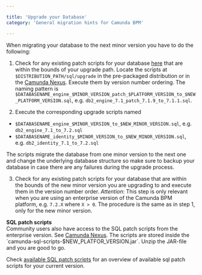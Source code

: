 ```yaml
---

title: 'Upgrade your Database'
category: 'General migration hints for Camunda BPM'

---
```


When migrating your database to the next minor version you have to do the following:

1. Check for any existing patch scripts for your database [here] that are within the bounds of your upgrade path.
 Locate the scripts at `$DISTRIBUTION_PATH/sql/upgrade` in the pre-packaged distribution or in the [Camunda Nexus](https://app.camunda.com/nexus/content/groups/public/org/camunda/bpm/distro/camunda-sql-scripts/).
 Execute them by version number ordering.
 The naming pattern is `$DATABASENAME_engine_$MINOR_VERSION_patch_$PLATFORM_VERSION_to_$NEW_PLATFORM_VERSION.sql`, e.g. `db2_engine_7.1_patch_7.1.9_to_7.1.1.sql`.
 
2. Execute the corresponding upgrade scripts named
 * `$DATABASENAME_engine_$MINOR_VERSION_to_$NEW_MINOR_VERSION.sql`, e.g. `db2_engine_7.1_to_7.2.sql`
 * `$DATABASENAME_identity_$MINOR_VERSION_to_$NEW_MINOR_VERSION.sql`, e.g. `db2_identity_7.1_to_7.2.sql`
 
 The scripts migrate the database from one minor version to the next one and change the underlying database structure so make sure to backup your database in case there are any failures during the upgrade process.
 
3. Check for any existing patch scripts for your database that are within the bounds of the new minor version you are upgrading to and execute them in the version number order.
 _Attention_: This step is only relevant when you are using an enterprise version of the Camunda BPM platform, e.g. `7.2.X` where `X > 0`.
 The procedure is the same as in step 1, only for the new minor version.
 
<div class="alert alert-info">
  <strong>SQL patch scripts</strong><br>
  Community users also have access to the SQL patch scripts from the enterprise version. See <a href="https://app.camunda.com/nexus/content/groups/public/org/camunda/bpm/distro/camunda-sql-scripts/">Camunda Nexus</a>. 
  The scripts are stored inside the `camunda-sql-scripts-$NEW_PLATFOR_VERSION.jar`. Unzip the JAR-file and you are good to go.
</div>

Check [available SQL patch scripts](ref:/guides/migration-guide/#patch-level-upgrade-upgrade-your-database-available-sql-patch-scripts) for an overview of available sql patch scripts for your current version.

[here]: ref:/guides/migration-guide/#patch-level-upgrade-upgrade-your-database-available-sql-patch-scripts